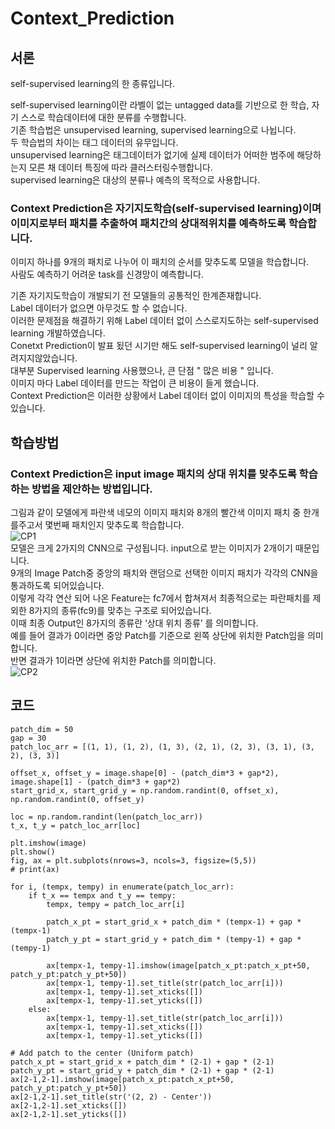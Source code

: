 # Context_Prediction
## 서론
self-supervised learning의 한 종류입니다.<br/>

self-supervised learning이란 라벨이 없는 untagged data를 기반으로 한 학습, 자기 스스로 학습데이터에 대한 분류를 수행합니다.<br/>
기존 학습법은 unsupervised learning, supervised learning으로 나뉩니다. <br/>
두 학습법의 차이는 태그 데이터의 유무입니다.<br/>
unsupervised learning은 태그데이터가 없기에 실제 데이터가 어떠한 범주에 해당하는지 모른 채 데이터 특징에 따라 클러스터링수행합니다.<br/>
supervised learning은 대상의 분류나 예측의 목적으로 사용합니다.<br/>

### Context Prediction은 자기지도학습(self-supervised learning)이며 이미지로부터 패치를 추출하여 패치간의 상대적위치를 예측하도록 학습합니다.<br/>
이미지 하나를 9개의 패치로 나누어 이 패치의 순서를 맞추도록 모델을 학습합니다.<br/>
사람도 예측하기 어려운 task를 신경망이 예측합니다. <br/>

기존 자기지도학습이 개발되기 전 모델들의 공통적인 한계존재합니다.<br/>
Label 데이터가 없으면 아무것도 할 수 없습니다.<br/>
이러한 문제점을 해결하기 위해 Label 데이터 없이 스스로지도하는 self-supervised learning 개발하였습니다.<br/>
Conetxt Prediction이 발표 됬던 시기만 해도 self-supervised learning이 널리 알려지지않았습니다.<br/>
대부분 Supervised learning 사용했으나, 큰 단점 " 많은 비용 " 입니다. <br/>
이미지 마다 Label 데이터를 만드는 작업이 큰 비용이 들게 했습니다. <br/>
Context Prediction은 이러한 상황에서 Label 데이터 없이 이미지의 특성을 학습할 수 있습니다. <br/>
## 학습방법
### Context Prediction은 input image 패치의 상대 위치를 맞추도록 학습하는 방법을 제안하는 방법입니다.<br/>
그림과 같이 모델에게 파란색 네모의 이미지 패치와 8개의 빨간색 이미지 패치 중 한개를주고서 몇번째 패치인지 맞추도록 학습합니다.<br/>
![CP1](https://github.com/chaehyun01/Context_Prediction/assets/146818726/39e97660-633c-4806-bad8-f64f2ed23177)<br/>
모델은 크게 2가지의 CNN으로 구성됩니다. input으로 받는 이미지가 2개이기 때문입니다.<br/>
9개의 Image Patch중 중앙의 패치와 랜덤으로 선택한 이미지 패치가 각각의 CNN을 통과하도록 되어있습니다. <br/>이렇게 각각 연산 되어 나온 Feature는 fc7에서 합쳐져서 최종적으로는 파란패치를 제외한 8가지의 종류(fc9)를 맞추는 구조로 되어있습니다.<br/>
이때 최종 Output인 8가지의 종류란 ‘상대 위치 종류’ 를 의미합니다. <br/>
예를 들어 결과가 0이라면 중앙 Patch를 기준으로 왼쪽 상단에 위치한 Patch임을 의미합니다. <br/>
반면 결과가 1이라면 상단에 위치한 Patch를 의미합니다. <br/>
![CP2](https://github.com/chaehyun01/Context_Prediction/assets/146818726/1ff42ea0-2ead-4270-b680-5874a55d91ce)
<br/>
## 코드
```
patch_dim = 50
gap = 30
patch_loc_arr = [(1, 1), (1, 2), (1, 3), (2, 1), (2, 3), (3, 1), (3, 2), (3, 3)]

offset_x, offset_y = image.shape[0] - (patch_dim*3 + gap*2), image.shape[1] - (patch_dim*3 + gap*2)
start_grid_x, start_grid_y = np.random.randint(0, offset_x), np.random.randint(0, offset_y)

loc = np.random.randint(len(patch_loc_arr))
t_x, t_y = patch_loc_arr[loc]

plt.imshow(image)
plt.show()
fig, ax = plt.subplots(nrows=3, ncols=3, figsize=(5,5))
# print(ax)

for i, (tempx, tempy) in enumerate(patch_loc_arr):
    if t_x == tempx and t_y == tempy:
        tempx, tempy = patch_loc_arr[i]

        patch_x_pt = start_grid_x + patch_dim * (tempx-1) + gap * (tempx-1)
        patch_y_pt = start_grid_y + patch_dim * (tempy-1) + gap * (tempy-1)

        ax[tempx-1, tempy-1].imshow(image[patch_x_pt:patch_x_pt+50, patch_y_pt:patch_y_pt+50])
        ax[tempx-1, tempy-1].set_title(str(patch_loc_arr[i]))
        ax[tempx-1, tempy-1].set_xticks([])
        ax[tempx-1, tempy-1].set_yticks([])
    else:
        ax[tempx-1, tempy-1].set_title(str(patch_loc_arr[i]))
        ax[tempx-1, tempy-1].set_xticks([])
        ax[tempx-1, tempy-1].set_yticks([])

# Add patch to the center (Uniform patch)
patch_x_pt = start_grid_x + patch_dim * (2-1) + gap * (2-1)
patch_y_pt = start_grid_y + patch_dim * (2-1) + gap * (2-1)
ax[2-1,2-1].imshow(image[patch_x_pt:patch_x_pt+50, patch_y_pt:patch_y_pt+50])
ax[2-1,2-1].set_title(str('(2, 2) - Center'))
ax[2-1,2-1].set_xticks([])
ax[2-1,2-1].set_yticks([])
```
